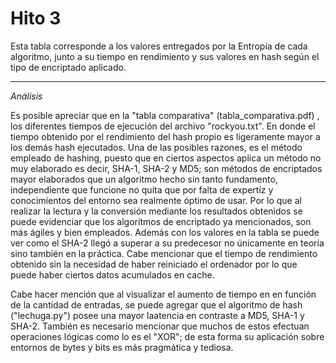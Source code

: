 # Hito 3
Esta tabla corresponde a los valores entregados por la Entropía de cada algoritmo, junto a su tiempo en rendimiento y sus valores en hash según el tipo de encriptado aplicado.

---
*Análisis*

Es posible apreciar que en la "tabla comparativa" (tabla_comparativa.pdf) , los diferentes tiempos de ejecución del archivo "rockyou.txt". En donde el tiempo obtenido por el rendimiento del hash propio es ligeramente mayor a los demás hash ejecutados. Una de las posibles razones, es el método empleado de hashing, puesto que en ciertos aspectos aplica un método no muy elaborado es decir, SHA-1, SHA-2 y MD5; son métodos de encriptados mayor elaborados que un algoritmo hecho sin tanto fundamento, independiente que funcione no quita que por falta de expertíz y conocimientos del entorno sea realmente óptimo de usar. Por lo que al realizar la lectura y la conversión mediante los resultados obtenidos se puede evidenciar que los algoritmos de encriptado ya mencionados, son más ágiles y bien empleados. Además con los valores en la tabla se puede ver como el SHA-2 llegó a superar a su predecesor no únicamente en teoría sino también en la práctica. Cabe mencionar que el tiempo de rendimiento obtenido sin la necesidad de haber reiniciado el ordenador por lo que puede haber ciertos datos acumulados en cache.

Cabe hacer mención que al visualizar el aumento de tiempo en en función de la cantidad de entradas, se puede agregar que el algoritmo de hash ("lechuga.py") posee una mayor laatencia en contraste a MD5, SHA-1 y SHA-2. También es necesario mencionar que muchos de estos efectuan operaciones lógicas como lo es el "XOR"; de esta forma su aplicación sobre entornos de bytes y bits es más pragmática y tediosa. 